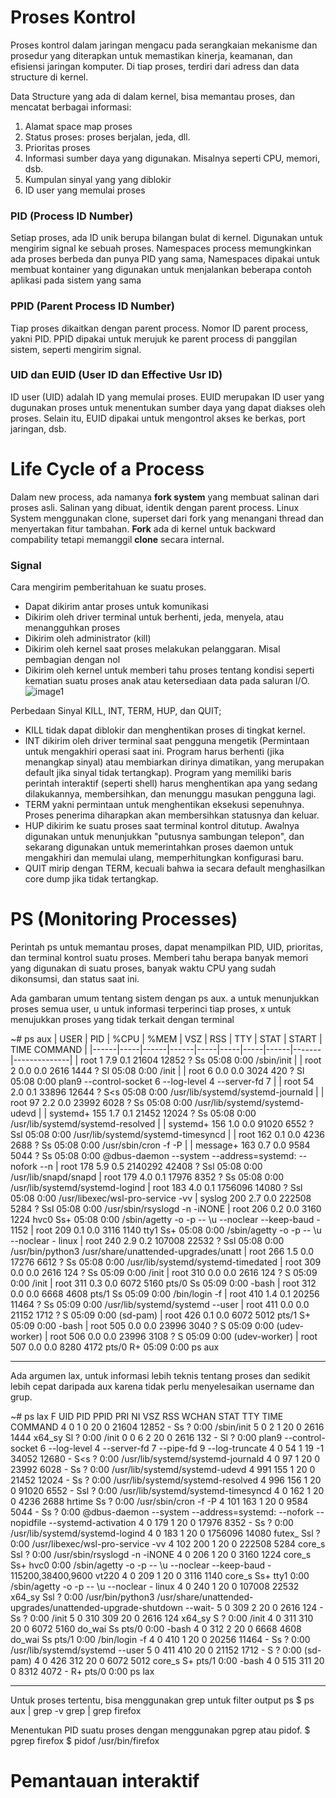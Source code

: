 # Proses Kontrol

Proses kontrol dalam jaringan mengacu pada serangkaian mekanisme dan prosedur yang diterapkan untuk memastikan kinerja, keamanan, dan efisiensi jaringan komputer. Di tiap proses, terdiri dari adress dan data structure di kernel. 

Data Structure yang ada di dalam kernel, bisa memantau proses, dan mencatat berbagai informasi:
  1. Alamat space map proses
  2. Status proses: proses berjalan, jeda, dll.
  3. Prioritas proses
  4. Informasi sumber daya yang digunakan. Misalnya seperti CPU, memori, dsb.
  5. Kumpulan sinyal yang yang diblokir
  6. ID user yang memulai proses

### PID (Process ID Number)
Setiap proses, ada ID unik berupa bilangan bulat di kernel. Digunakan untuk mengirim signal ke sebuah proses.
Namespaces process memungkinkan ada proses berbeda dan punya PID yang sama, Namespaces dipakai untuk membuat kontainer yang digunakan untuk menjalankan beberapa contoh aplikasi pada sistem yang sama

### PPID (Parent Process ID Number)
Tiap proses dikaitkan dengan parent process. Nomor ID parent process, yakni PID. PPID dipakai untuk merujuk ke parent process di panggilan sistem, seperti mengirim signal.

### UID dan EUID (User ID dan Effective Usr ID)
ID user (UID) adalah ID yang memulai proses. EUID merupakan ID user yang dugunakan proses untuk menentukan sumber daya yang dapat diakses oleh proses. Selain itu, EUID dipakai untuk mengontrol akses ke berkas, port jaringan, dsb.

# Life Cycle of a Process
Dalam new process, ada namanya **fork system** yang membuat salinan dari proses asli. Salinan yang dibuat, identik dengan parent process. Linux System menggunakan clone, superset dari fork yang menangani thread dan menyertakan fitur tambahan. **Fork** ada di kernel untuk backward compability tetapi memanggil **clone** secara internal.

### Signal
Cara mengirim pemberitahuan ke suatu proses.
- Dapat dikirim antar proses untuk komunikasi
- Dikirim oleh driver terminal untuk berhenti, jeda, menyela, atau menangguhkan proses
- Dikirim oleh administrator (kill)
- Dikirim oleh kernel saat proses melakukan pelanggaran. Misal pembagian dengan nol
- Dikirim oleh kernel untuk memberi tahu proses tentang kondisi seperti kematian suatu proses anak atau ketersediaan data pada saluran I/O.
![image1](https://github.com/user-attachments/assets/5e31642f-c67c-48e9-a123-1798408f0d72)

Perbedaan Sinyal KILL, INT, TERM, HUP, dan QUIT;

- KILL tidak dapat diblokir dan menghentikan proses di tingkat kernel. 
- INT dikirim oleh driver terminal saat pengguna mengetik (Permintaan untuk mengakhiri operasi saat ini. Program harus berhenti (jika menangkap sinyal) atau membiarkan dirinya dimatikan, yang merupakan default jika sinyal tidak tertangkap). Program yang memiliki baris perintah interaktif (seperti shell) harus menghentikan apa yang sedang dilakukannya, membersihkan, dan menunggu masukan pengguna lagi.
- TERM yakni permintaan untuk menghentikan eksekusi sepenuhnya. Proses penerima diharapkan akan membersihkan statusnya dan keluar.
- HUP dikirim ke suatu proses saat terminal kontrol ditutup. Awalnya digunakan untuk menunjukkan "putusnya sambungan telepon", dan sekarang digunakan untuk memerintahkan proses daemon untuk mengakhiri dan memulai ulang, memperhitungkan konfigurasi baru. 
- QUIT mirip dengan TERM, kecuali bahwa ia secara default menghasilkan core dump jika tidak tertangkap.

# PS (Monitoring Processes)
Perintah ps untuk memantau proses, dapat menampilkan PID, UID, prioritas, dan terminal kontrol suatu proses. Memberi tahu berapa banyak memori yang digunakan di suatu proses, banyak waktu CPU yang sudah dikonsumsi, dan status saat ini.

Ada gambaran umum tentang sistem dengan ps aux. a untuk menunjukkan proses semua user, u untuk informasi terperinci tiap proses, x untuk menujukkan proses yang tidak terkait dengan terminal 

~# ps aux 
| USER | PID | %CPU | %MEM | VSZ | RSS | TTY | STAT | START | TIME COMMAND |
|------|-----|------|------|-----|-----|-----|------|-------|--------------| 
| root           1  7.9  0.1  21604 12852 ?        Ss   05:08   0:00 /sbin/init |
| root           2  0.0  0.0   2616  1444 ?        Sl   05:08   0:00 /init |
| root           6  0.0  0.0   3024   420 ?        Sl   05:08   0:00 plan9 --control-socket 6 --log-level 4 --server-fd 7 |
| root          54  2.0  0.1  33896 12644 ?        S<s  05:08   0:00 /usr/lib/systemd/systemd-journald |
| root          97  2.2  0.0  23992  6028 ?        Ss   05:08   0:00 /usr/lib/systemd/systemd-udevd |
| systemd+     155  1.7  0.1  21452 12024 ?        Ss   05:08   0:00 /usr/lib/systemd/systemd-resolved |
| systemd+     156  1.0  0.0  91020  6552 ?        Ssl  05:08   0:00 /usr/lib/systemd/systemd-timesyncd |
| root         162  0.1  0.0   4236  2688 ?        Ss   05:08   0:00 /usr/sbin/cron -f -P |
| message+     163  0.7  0.0   9584  5044 ?        Ss   05:08   0:00 @dbus-daemon --system --address=systemd: --nofork --n
| root         178  5.9  0.5 2140292 42408 ?       Ssl  05:08   0:00 /usr/lib/snapd/snapd
| root         179  4.0  0.1  17976  8352 ?        Ss   05:08   0:00 /usr/lib/systemd/systemd-logind
| root         183  4.0  0.1 1756096 14080 ?       Ssl  05:08   0:00 /usr/libexec/wsl-pro-service -vv
| syslog       200  2.7  0.0 222508  5284 ?        Ssl  05:08   0:00 /usr/sbin/rsyslogd -n -iNONE
| root         206  0.2  0.0   3160  1224 hvc0     Ss+  05:08   0:00 /sbin/agetty -o -p -- \u --noclear --keep-baud - 1152
| root         209  0.1  0.0   3116  1140 tty1     Ss+  05:08   0:00 /sbin/agetty -o -p -- \u --noclear - linux
| root         240  2.9  0.2 107008 22532 ?        Ssl  05:08   0:00 /usr/bin/python3 /usr/share/unattended-upgrades/unatt
| root         266  1.5  0.0  17276  6612 ?        Ss   05:08   0:00 /usr/lib/systemd/systemd-timedated
| root         309  0.0  0.0   2616   124 ?        Ss   05:09   0:00 /init
| root         310  0.0  0.0   2616   124 ?        S    05:09   0:00 /init
| root         311  0.3  0.0   6072  5160 pts/0    Ss   05:09   0:00 -bash
| root         312  0.0  0.0   6668  4608 pts/1    Ss   05:09   0:00 /bin/login -f
| root         410  1.4  0.1  20256 11464 ?        Ss   05:09   0:00 /usr/lib/systemd/systemd --user
| root         411  0.0  0.0  21152  1712 ?        S    05:09   0:00 (sd-pam)
| root         426  0.1  0.0   6072  5012 pts/1    S+   05:09   0:00 -bash
| root         505  0.0  0.0  23996  3040 ?        S    05:09   0:00 (udev-worker)
| root         506  0.0  0.0  23996  3108 ?        S    05:09   0:00 (udev-worker)
| root         507  0.0  0.0   8280  4172 pts/0    R+   05:09   0:00 ps aux

---

Ada argumen lax, untuk informasi lebih teknis tentang proses dan sedikit lebih cepat daripada aux karena tidak perlu menyelesaikan username dan grup. 

~# ps lax
F   UID     PID    PPID PRI  NI    VSZ   RSS WCHAN  STAT TTY        TIME COMMAND
4     0       1       0  20   0  21604 12852 -      Ss   ?          0:00 /sbin/init
5     0       2       1  20   0   2616  1444 x64_sy Sl   ?          0:00 /init
0     0       6       2  20   0   2616   132 -      Sl   ?          0:00 plan9 --control-socket 6 --log-level 4 --server-fd 7 --pipe-fd 9 --log-truncate
4     0      54       1  19  -1  34052 12680 -      S<s  ?          0:00 /usr/lib/systemd/systemd-journald
4     0      97       1  20   0  23992  6028 -      Ss   ?          0:00 /usr/lib/systemd/systemd-udevd
4   991     155       1  20   0  21452 12024 -      Ss   ?          0:00 /usr/lib/systemd/systemd-resolved
4   996     156       1  20   0  91020  6552 -      Ssl  ?          0:00 /usr/lib/systemd/systemd-timesyncd
4     0     162       1  20   0   4236  2688 hrtime Ss   ?          0:00 /usr/sbin/cron -f -P
4   101     163       1  20   0   9584  5044 -      Ss   ?          0:00 @dbus-daemon --system --address=systemd: --nofork --nopidfile --systemd-activation
4     0     179       1  20   0  17976  8352 -      Ss   ?          0:00 /usr/lib/systemd/systemd-logind
4     0     183       1  20   0 1756096 14080 futex_ Ssl ?          0:00 /usr/libexec/wsl-pro-service -vv
4   102     200       1  20   0 222508  5284 core_s Ssl  ?          0:00 /usr/sbin/rsyslogd -n -iNONE
4     0     206       1  20   0   3160  1224 core_s Ss+  hvc0       0:00 /sbin/agetty -o -p -- \u --noclear --keep-baud - 115200,38400,9600 vt220
4     0     209       1  20   0   3116  1140 core_s Ss+  tty1       0:00 /sbin/agetty -o -p -- \u --noclear - linux
4     0     240       1  20   0 107008 22532 x64_sy Ssl  ?          0:00 /usr/bin/python3 /usr/share/unattended-upgrades/unattended-upgrade-shutdown --wait-
5     0     309       2  20   0   2616   124 -      Ss   ?          0:00 /init
5     0     310     309  20   0   2616   124 x64_sy S    ?          0:00 /init
4     0     311     310  20   0   6072  5160 do_wai Ss   pts/0      0:00 -bash
4     0     312       2  20   0   6668  4608 do_wai Ss   pts/1      0:00 /bin/login -f
4     0     410       1  20   0  20256 11464 -      Ss   ?          0:00 /usr/lib/systemd/systemd --user
5     0     411     410  20   0  21152  1712 -      S    ?          0:00 (sd-pam)
4     0     426     312  20   0   6072  5012 core_s S+   pts/1      0:00 -bash
4     0     515     311  20   0   8312  4072 -      R+   pts/0      0:00 ps lax

---

Untuk proses tertentu, bisa menggunakan grep untuk filter output ps
$ ps aux | grep -v grep | grep firefox

Menentukan PID suatu proses dengan menggunakan pgrep atau pidof.
$ pgrep firefox
$ pidof /usr/bin/firefox

# Pemantauan interaktif

